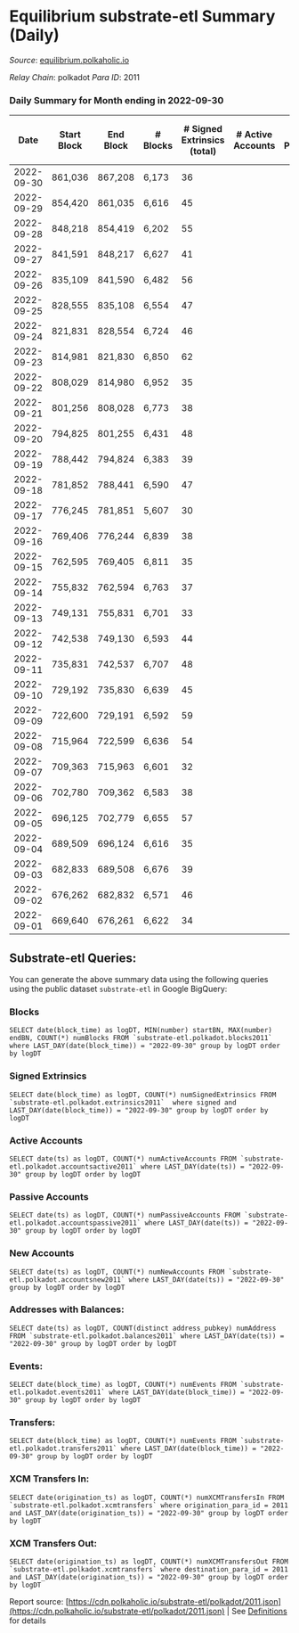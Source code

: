 # Equilibrium substrate-etl Summary (Daily)

_Source_: [equilibrium.polkaholic.io](https://equilibrium.polkaholic.io)

*Relay Chain*: polkadot
*Para ID*: 2011



### Daily Summary for Month ending in 2022-09-30


| Date | Start Block | End Block | # Blocks | # Signed Extrinsics (total) | # Active Accounts | # Passive | # New | # Addresses with Balances | # Events | # Transfers | # XCM Transfers In | # XCM Transfers Out | Issues | 
| ---- | ----------- | --------- | -------- | --------------------------- | ----------------- | --------- | ----- | ------------------------- | -------- | ----------- | ------------------ | ------------------- | ------ |
| 2022-09-30 | 861,036 | 867,208 | 6,173 | 36 |  |  |  | 7,522 | 132,007 |   |   |   |  |
| 2022-09-29 | 854,420 | 861,035 | 6,616 | 45 |  |  |  |  | 147,046 |   |   |   |  |
| 2022-09-28 | 848,218 | 854,419 | 6,202 | 55 |  |  |  |  | 133,335 |   |   |   |  |
| 2022-09-27 | 841,591 | 848,217 | 6,627 | 41 |  |  |  |  | 147,365 |   |   |   |  |
| 2022-09-26 | 835,109 | 841,590 | 6,482 | 56 |  |  |  |  | 142,614 |   |   |   |  |
| 2022-09-25 | 828,555 | 835,108 | 6,554 | 47 |  |  |  |  | 145,004 |   |   |   |  |
| 2022-09-24 | 821,831 | 828,554 | 6,724 | 46 |  |  |  |  | 150,556 |   |   |   |  |
| 2022-09-23 | 814,981 | 821,830 | 6,850 | 62 |  |  |  |  | 153,796 |   |   |   |  |
| 2022-09-22 | 808,029 | 814,980 | 6,952 | 35 |  |  |  |  | 157,007 |   |   |   |  |
| 2022-09-21 | 801,256 | 808,028 | 6,773 | 38 |  |  |  |  | 151,279 |   |   |   |  |
| 2022-09-20 | 794,825 | 801,255 | 6,431 | 48 |  |  |  | 7,522 | 140,346 |   |   |   |  |
| 2022-09-19 | 788,442 | 794,824 | 6,383 | 39 |  |  |  | 7,522 | 139,704 |   |   |   |  |
| 2022-09-18 | 781,852 | 788,441 | 6,590 | 47 |  |  |  | 7,521 | 145,543 |   |   |   |  |
| 2022-09-17 | 776,245 | 781,851 | 5,607 | 30 |  |  |  |  | 125,413 |   |   |   |  |
| 2022-09-16 | 769,406 | 776,244 | 6,839 | 38 |  |  |  |  | 155,210 |   |   |   |  |
| 2022-09-15 | 762,595 | 769,405 | 6,811 | 35 |  |  |  |  | 154,540 |   |   |   |  |
| 2022-09-14 | 755,832 | 762,594 | 6,763 | 37 |  |  |  |  | 153,467 |   |   |   |  |
| 2022-09-13 | 749,131 | 755,831 | 6,701 | 33 |  |  |  |  | 151,561 |   |   |   |  |
| 2022-09-12 | 742,538 | 749,130 | 6,593 | 44 |  |  |  |  | 149,664 |   |   |   |  |
| 2022-09-11 | 735,831 | 742,537 | 6,707 | 48 |  |  |  |  | 152,254 |   |   |   |  |
| 2022-09-10 | 729,192 | 735,830 | 6,639 | 45 |  |  |  |  | 150,705 |   |   |   |  |
| 2022-09-09 | 722,600 | 729,191 | 6,592 | 59 |  |  |  | 7,522 | 149,700 |   |   |   |  |
| 2022-09-08 | 715,964 | 722,599 | 6,636 | 54 |  |  |  |  | 150,660 |   |   |   |  |
| 2022-09-07 | 709,363 | 715,963 | 6,601 | 32 |  |  |  |  | 149,785 |   |   |   |  |
| 2022-09-06 | 702,780 | 709,362 | 6,583 | 38 |  |  |  |  | 149,399 |   | 1 ($0.96) |   |  |
| 2022-09-05 | 696,125 | 702,779 | 6,655 | 57 |  |  |  |  | 150,545 |   |   |   |  |
| 2022-09-04 | 689,509 | 696,124 | 6,616 | 35 |  |  |  |  | 150,170 |   |   |   |  |
| 2022-09-03 | 682,833 | 689,508 | 6,676 | 39 |  |  |  |  | 151,473 |   |   |   |  |
| 2022-09-02 | 676,262 | 682,832 | 6,571 | 46 |  |  |  |  | 149,172 |   |   |   |  |
| 2022-09-01 | 669,640 | 676,261 | 6,622 | 34 |  |  |  |  | 149,842 |   |   |   |  |

## Substrate-etl Queries:
You can generate the above summary data using the following queries using the public dataset `substrate-etl` in Google BigQuery:


### Blocks
```
SELECT date(block_time) as logDT, MIN(number) startBN, MAX(number) endBN, COUNT(*) numBlocks FROM `substrate-etl.polkadot.blocks2011`  where LAST_DAY(date(block_time)) = "2022-09-30" group by logDT order by logDT
```


### Signed Extrinsics
```
SELECT date(block_time) as logDT, COUNT(*) numSignedExtrinsics FROM `substrate-etl.polkadot.extrinsics2011`  where signed and LAST_DAY(date(block_time)) = "2022-09-30" group by logDT order by logDT
```


### Active Accounts
```
SELECT date(ts) as logDT, COUNT(*) numActiveAccounts FROM `substrate-etl.polkadot.accountsactive2011` where LAST_DAY(date(ts)) = "2022-09-30" group by logDT order by logDT
```


### Passive Accounts
```
SELECT date(ts) as logDT, COUNT(*) numPassiveAccounts FROM `substrate-etl.polkadot.accountspassive2011` where LAST_DAY(date(ts)) = "2022-09-30" group by logDT order by logDT
```


### New Accounts
```
SELECT date(ts) as logDT, COUNT(*) numNewAccounts FROM `substrate-etl.polkadot.accountsnew2011` where LAST_DAY(date(ts)) = "2022-09-30" group by logDT order by logDT
```


### Addresses with Balances:
```
SELECT date(ts) as logDT, COUNT(distinct address_pubkey) numAddress FROM `substrate-etl.polkadot.balances2011` where LAST_DAY(date(ts)) = "2022-09-30" group by logDT order by logDT
```


### Events:
```
SELECT date(block_time) as logDT, COUNT(*) numEvents FROM `substrate-etl.polkadot.events2011` where LAST_DAY(date(block_time)) = "2022-09-30" group by logDT order by logDT
```


### Transfers:
```
SELECT date(block_time) as logDT, COUNT(*) numEvents FROM `substrate-etl.polkadot.transfers2011` where LAST_DAY(date(block_time)) = "2022-09-30" group by logDT order by logDT
```


### XCM Transfers In:
```
SELECT date(origination_ts) as logDT, COUNT(*) numXCMTransfersIn FROM `substrate-etl.polkadot.xcmtransfers` where origination_para_id = 2011 and LAST_DAY(date(origination_ts)) = "2022-09-30" group by logDT order by logDT
```


### XCM Transfers Out:
```
SELECT date(origination_ts) as logDT, COUNT(*) numXCMTransfersOut FROM `substrate-etl.polkadot.xcmtransfers` where destination_para_id = 2011 and LAST_DAY(date(origination_ts)) = "2022-09-30" group by logDT order by logDT
```



Report source: [https://cdn.polkaholic.io/substrate-etl/polkadot/2011.json](https://cdn.polkaholic.io/substrate-etl/polkadot/2011.json) | See [Definitions](/DEFINITIONS.md) for details
